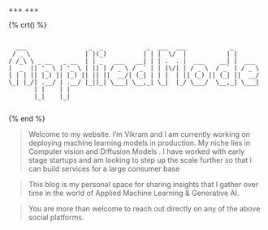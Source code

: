 +++
+++

{% crt() %}

```

  ___                 _  _            _  ___  ___            _       
 / _ \               | |(_)          | | |  \/  |           | |      
/ /_\ \ _ __   _ __  | | _   ___   __| | | .  . |  ___    __| |  ___ 
|  _  || '_ \ | '_ \ | || | / _ \ / _` | | |\/| | / _ \  / _` | / _ \
| | | || |_) || |_) || || ||  __/| (_| | | |  | || (_) || (_| ||  __/
\_| |_/| .__/ | .__/ |_||_| \___| \__,_| \_|  |_/ \___/  \__,_| \___|
       | |    | |                                                    
       |_|    |_|                                                    


```

{% end %}

> Welcome to my website. I’m Vikram and I am currently working on deploying machine learning models in production. My niche lies in Computer vision and Diffusion Models  . I have worked with early stage startups and am looking to step up the scale further so that i can build services for a large consumer base

> This blog is my personal space for sharing insights that I gather over time in the world of Applied Machine Learning & Generative AI.

> You are more than welcome to reach out directly on any of the above social platforms.
